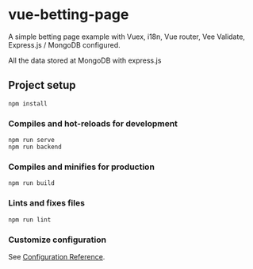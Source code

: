 # vue-betting-page
A simple  betting page example with Vuex, i18n, Vue router, Vee Validate, Express.js / MongoDB configured.

All the data stored at MongoDB with express.js

## Project setup
```
npm install
```

### Compiles and hot-reloads for development
```
npm run serve
npm run backend
```

### Compiles and minifies for production
```
npm run build
```

### Lints and fixes files
```
npm run lint
```

### Customize configuration
See [Configuration Reference](https://cli.vuejs.org/config/).
